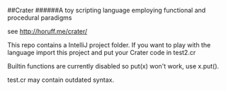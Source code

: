 ##Crater
######A toy scripting language employing functional and procedural paradigms

see http://horuff.me/crater/

This repo contains a IntelliJ project folder. If you want to play with the language import this project and put your Crater code in test2.cr 

Builtin functions are currently disabled so put(x) won't work, use x.put().

test.cr may contain outdated syntax.

